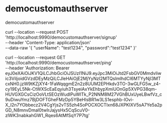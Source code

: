 # democustomauthserver
democustomauthserver

curl --location --request POST 'http://localhost:9990/democustomauthserver/signup' \
--header 'Content-Type: application/json' \
--data-raw '{ "userName": "test1234", 
"password":"test1234"
}'

curl --location --request GET 'http://localhost:9990/democustomauthserver/ping' \
--header 'Authorization: Bearer eyJ0eXAiOiJKV1QiLCJhbGciOiJSUzI1NiJ9.eyJpc3MiOiJtd2FsbGV0MmdvIiwic3ViIjoidGVzdDEyMzQiLCJleHAiOjE2MjYyNzI2MTQsImlhdCI6MTYyNjI3MTcxNH0.jzW9tKZjXY4-1FaWqqgmE2n2z8UUM2EPHkdv3TO-3wGLFG5w_z4-cy19EyL5Nk-CtWXScEaEqyiuh3TsyeiAxYkEhbypXmiUOnGp5XVPG38qm-HUVGXGCsCizOoVLtSEOzWudIPuWlTk_P2NNM8M27VGhBUxUyeLBwfVz_c9uDiwuYmz7BjDOFTGheFMzDp5YBeHlsBR1w3LS1esphb-lOvi-X_I2n7YObbecz2V4CgYjs2vTS5zh4SoPOCXOCTIxn68JXPKIXV5sA7Ye5a2pGD_N8mnvDmal0twIrJajysHx5CqScuV0-zlWK3nabkahGW1_Rqes6AtMfSqY7P7tg'

